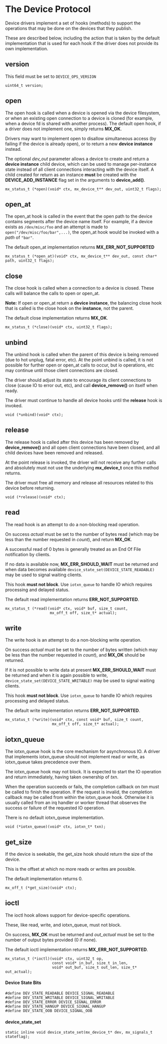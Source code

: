 
# The Device Protocol

Device drivers implement a set of hooks (methods) to support the
operations that may be done on the devices that they publish.

These are described below, including the action that is taken
by the default implementation that is used for each hook if the
driver does not provide its own implementation.

## version
This field must be set to `DEVICE_OPS_VERSION`
```
uint64_t version;
```

## open

The open hook is called when a device is opened via the device filesystem,
or when an existing open connection to a device is cloned (for example,
when a device fd is shared with another process).  The default open hook,
if a driver does not implement one, simply returns **MX_OK**.

Drivers may want to implement open to disallow simultaneous access (by
failing if the device is already open), or to return a new **device instance**
instead.

The optional *dev_out* parameter allows a device to create and return a
**device instance** child device, which can be used to manage per-instance
state instead of all client connections interacting with the device itself.
A child created for return as an instance **must** be created with the
**DEVICE_ADD_INSTANCE** flag set in the arguments to **device_add()**.

```
mx_status_t (*open)(void* ctx, mx_device_t** dev_out, uint32_t flags);
```

## open_at
The open_at hook is called in the event that the open path to the device
contains segments after the device name itself.  For example, if a device
exists as `/dev/misc/foo` and an attempt is made to `open("/dev/misc/foo/bar",...)`,
the open_at hook would be invoked with a *path* of `"bar"`.

The default open_at implementation returns **MX_ERR_NOT_SUPPORTED**

```
mx_status_t (*open_at)(void* ctx, mx_device_t** dev_out, const char* path, uint32_t flags);
```

## close
The close hook is called when a connection to a device is closed.  These
calls will balance the calls to open or open_at.

**Note:** If open or open_at return a **device instance**, the balancing close
hook that is called is the close hook on the **instance**, not the parent.

The default close implementation returns **MX_OK**.
```
mx_status_t (*close)(void* ctx, uint32_t flags);
```

## unbind
The unbind hook is called when the parent of this device is being removed (due
to hot unplug, fatal error, etc).  At the point unbind is called, it is not
possible for further open or open_at calls to occur, but io operations, etc
may continue until those client connections are closed.

The driver should adjust its state to encourage its client connections to close
(cause IO to error out, etc), and call **device_remove()** on itself when ready.

The driver must continue to handle all device hooks until the **release** hook
is invoked.

```
void (*unbind)(void* ctx);
```

## release
The release hook is called after this device has been removed by **device_remove()**
and all open client connections have been closed, and all child devices have been
removed and released.

At the point release is invoked, the driver will not receive any further calls
and absolutely must not use the underlying **mx_device_t** once this method
returns.

The driver must free all memory and release all resources related to this device
before returning.
```
void (*release)(void* ctx);
```

## read
The read hook is an attempt to do a non-blocking read operation.

On success *actual* must be set to the number of bytes read (which may be less
than the number requested in *count*), and return **MX_OK**.

A successful read of 0 bytes is generally treated as an End Of File notification
by clients.

If no data is available now, **MX_ERR_SHOULD_WAIT** must be returned and when
data becomes available `device_state_set(DEVICE_STATE_READABLE)` may be used to
signal waiting clients.

This hook **must not block**.  Use `iotxn_queue` to handle IO which
requires processing and delayed status.

The default read implementation returns **ERR_NOT_SUPPORTED**.

```
mx_status_t (*read)(void* ctx, void* buf, size_t count,
                    mx_off_t off, size_t* actual);
```

## write
The write hook is an attempt to do a non-blocking write operation.

On success *actual* must be set to the number of bytes written (which may be
less than the number requested in *count*), and **MX_OK** should be returned.

If it is not possible to write data at present **MX_ERR_SHOULD_WAIT** must
be returned and when it is again possible to write,
`device_state_set(DEVICE_STATE_WRITABLE)` may be used to signal waiting clients.

This hook **must not block**.  Use `iotxn_queue` to handle IO which
requires processing and delayed status.

The default write implementation returns **ERR_NOT_SUPPORTED**.

```
mx_status_t (*write)(void* ctx, const void* buf, size_t count,
                     mx_off_t off, size_t* actual);
```

## iotxn_queue
The iotxn_queue hook is the core mechanism for asynchronous IO.  A driver that
implements iotxn_queue should not implement read or write, as iotxn_queue takes
precedence over them.

The iotxn_queue hook may not block.  It is expected to start the IO operation
and return immediately, having taken ownership of *txn*.

When the operation succeeds or fails, the completion callback on *txn* must be
called to finish the operation.  If the request is invalid, the completion
callback may be called from within the iotxn_queue hook.  Otherwise it is
usually called from an irq handler or worker thread that observes the success
or failure of the requested IO operation.

There is no default iotxn_queue implementation.

```
void (*iotxn_queue)(void* ctx, iotxn_t* txn);
```

## get_size
If the device is seekable, the get_size hook should return the size of the device.

This is the offset at which no more reads or writes are possible.

The default implementation returns 0.
```
mx_off_t (*get_size)(void* ctx);
```

## ioctl
The ioctl hook allows support for device-specific operations.

These, like read, write, and iotxn_queue, must not block.

On success, **MX_OK** must be returned and *out_actual* must be set
to the number of output bytes provided (0 if none).

The default ioctl implementation returns **MX_ERR_NOT_SUPPORTED**.
```
mx_status_t (*ioctl)(void* ctx, uint32_t op,
                     const void* in_buf, size_t in_len,
                     void* out_buf, size_t out_len, size_t* out_actual);
```

#### Device State Bits
```
#define DEV_STATE_READABLE DEVICE_SIGNAL_READABLE
#define DEV_STATE_WRITABLE DEVICE_SIGNAL_WRITABLE
#define DEV_STATE_ERROR DEVICE_SIGNAL_ERROR
#define DEV_STATE_HANGUP DEVICE_SIGNAL_HANGUP
#define DEV_STATE_OOB DEVICE_SIGNAL_OOB
```

#### device_state_set
```
static inline void device_state_set(mx_device_t* dev, mx_signals_t stateflag);
```
